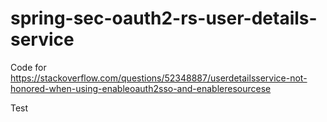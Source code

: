 # spring-sec-oauth2-rs-user-details-service

Code for https://stackoverflow.com/questions/52348887/userdetailsservice-not-honored-when-using-enableoauth2sso-and-enableresourcese

Test